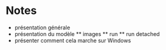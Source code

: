 # Notes

* présentation générale
* présentation du modèle
** images
** run
** run detached
* présenter comment cela marche sur Windows
